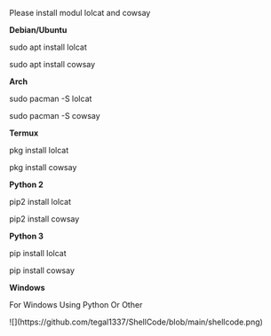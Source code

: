 <p>Please install modul lolcat and cowsay</p>
<b>Debian/Ubuntu</b>
<p>sudo apt install lolcat</p>
<p>sudo apt install cowsay</p>
<b>Arch</b>
<p>sudo pacman -S lolcat</p>
<p>sudo pacman -S cowsay</p>
<b>Termux</b>
<p>pkg install lolcat</p>
<p>pkg install cowsay</p>
<b>Python 2</b>
<p>pip2 install lolcat</p>
<p>pip2 install cowsay</p>
<b>Python 3</b>
<p>pip install lolcat</p>
<p>pip install cowsay</p>
<b>Windows</b>
<p>For Windows Using Python Or Other</p>
![](https://github.com/tegal1337/ShellCode/blob/main/shellcode.png)

